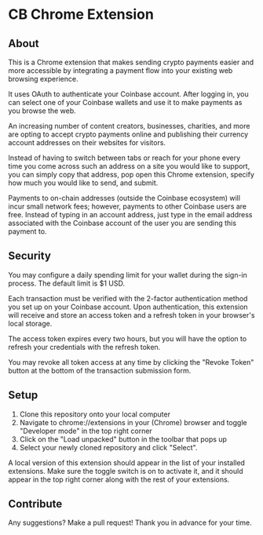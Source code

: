 # CB Chrome Extension

## About

This is a Chrome extension that makes sending crypto payments easier and more accessible by integrating a payment flow
into your existing web browsing experience.

It uses OAuth to authenticate your Coinbase account. After logging in, you can select one of your Coinbase wallets
 and use it to make payments as you browse the web.

An increasing number of content creators, businesses, charities, and more are opting to accept crypto payments
online and publishing their currency account addresses on their websites for visitors.

Instead of having to switch between tabs or reach for your phone every time you come across such an address
on a site you would like to support, you can simply copy that address, pop open this Chrome extension, specify how much
you would like to send, and submit.

Payments to on-chain addresses (outside the Coinbase ecosystem) will incur small network fees;
however, payments to other Coinbase users are free. Instead of typing in an account address, just type in the email address
associated with the Coinbase account of the user you are sending this payment to.

## Security

You may configure a daily spending limit for your wallet during the sign-in process. The default limit is $1 USD.

Each transaction must be verified with the 2-factor authentication method you set up on your Coinbase account.
Upon authentication, this extension will receive and store an access token and a refresh token in your browser's
local storage.

The access token expires every two hours, but you will have the option to refresh your credentials with the refresh token.

You may revoke all token access at any time by clicking the "Revoke Token" button at the bottom of the transaction
submission form.


## Setup

1. Clone this repository onto your local computer
2. Navigate to chrome://extensions in your (Chrome) browser and toggle "Developer mode" in the top right corner
3. Click on the "Load unpacked" button in the toolbar that pops up
4. Select your newly cloned repository and click "Select". 

A local version of this extension should appear in the list of your installed extensions.
Make sure the toggle switch is on to activate it, and it should appear in the top right corner
along with the rest of your extensions.

## Contribute

Any suggestions? Make a pull request! Thank you in advance for your time.